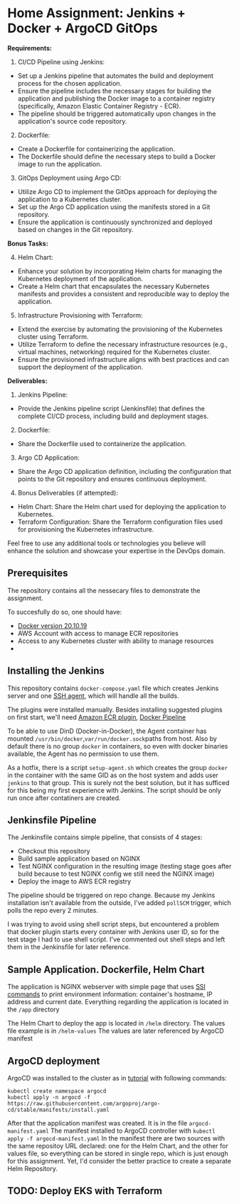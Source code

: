 # Home Assignment: Jenkins + Docker + ArgoCD GitOps

**Requirements:**  
1. CI/CD Pipeline using Jenkins:  
- Set up a Jenkins pipeline that automates the build and deployment process for the chosen application.  
- Ensure the pipeline includes the necessary stages for building the application and publishing the Docker image to a container registry (specifically, Amazon Elastic Container Registry - ECR).  
- The pipeline should be triggered automatically upon changes in the application's source code repository.  
  
2. Dockerfile:  
- Create a Dockerfile for containerizing the application.  
- The Dockerfile should define the necessary steps to build a Docker image to run the application.  
  
3. GitOps Deployment using Argo CD:  
- Utilize Argo CD to implement the GitOps approach for deploying the application to a Kubernetes cluster.  
- Set up the Argo CD application using the manifests stored in a Git repository.  
- Ensure the application is continuously synchronized and deployed based on changes in the Git repository.  
  
**Bonus Tasks:**  

4. Helm Chart:  
- Enhance your solution by incorporating Helm charts for managing the Kubernetes deployment of the application.  
- Create a Helm chart that encapsulates the necessary Kubernetes manifests and provides a consistent and reproducible way to deploy the application.  
  
5. Infrastructure Provisioning with Terraform:  
- Extend the exercise by automating the provisioning of the Kubernetes cluster using Terraform.  
- Utilize Terraform to define the necessary infrastructure resources (e.g., virtual machines, networking) required for the Kubernetes cluster.  
- Ensure the provisioned infrastructure aligns with best practices and can support the deployment of the application.

  

**Deliverables:**  
1. Jenkins Pipeline:  
- Provide the Jenkins pipeline script (Jenkinsfile) that defines the complete CI/CD process, including build and deployment stages.  
  
2. Dockerfile:  
- Share the Dockerfile used to containerize the application.  
  
3. Argo CD Application:  
- Share the Argo CD application definition, including the configuration that points to the Git repository and ensures continuous deployment.  
  
4. Bonus Deliverables (if attempted):  
- Helm Chart: Share the Helm chart used for deploying the application to Kubernetes.  
- Terraform Configuration: Share the Terraform configuration files used for provisioning the Kubernetes infrastructure.  
  

Feel free to use any additional tools or technologies you believe will enhance the solution and showcase your expertise in the DevOps domain.


## Prerequisites
The repository contains all the nessecary files to demonstrate the assignment.

To succesfully do so, one should have:
 - [Docker version 20.10.19](https://docs.docker.com/desktop/install/linux-install/)
 - AWS Account with access to manage ECR repositories
 - Access to any Kubernetes cluster with ability to manage resources
 - 
 
## Installing the Jenkins
This repository contains `docker-compose.yaml` file which creates Jenkins server and one [SSH agent](https://plugins.jenkins.io/ssh-agent/), which will handle all the builds.

The plugins were installed manually.
Besides installing suggested plugins on first start, we'll need [Amazon ECR plugin](https://plugins.jenkins.io/amazon-ecr), [Docker Pipeline](https://plugins.jenkins.io/docker-workflow)

To be able to use DinD (Docker-in-Docker), the Agent container has mounted `/usr/bin/docker`,`var/run/docker.sock`paths from host.
Also by default there is no group `docker` in containers, so even with docker binaries available, the Agent has no permission to use them.

As a hotfix, there is a script `setup-agent.sh` which creates the group `docker` in the container with the same GID as on the host system and adds user `jenkins` to that group. This is surely not the best solution, but it has sufficed for this being my first experience with Jenkins. The script should be only run once after contatiners are created.

## Jenkinsfile Pipeline

The Jenkinsfile contains simple pipeline, that consists of 4 stages:

 - Checkout this repository
 - Build sample application based on NGINX
 - Test NGINX configuration in the resulting image (testing stage goes after build because to test NGINX config we still need the NGINX image)
 - Deploy the image to AWS ECR registry
 
The pipeline should be triggered on repo change. Because my Jenkins installation isn't available from the outside, I've added `pollSCM` trigger, which polls the repo every 2 minutes.

I was trying to avoid using shell script steps, but encountered a problem that docker plugin starts every container with Jenkins user ID, so for the test stage I had to use shell script.
I've commented out shell steps and left them in the Jenkinsfile for later reference.


## Sample Application. Dockerfile, Helm Chart
The application is NGINX webserver with simple page that uses [SSI commands](http://nginx.org/en/docs/http/ngx_http_ssi_module.html) to print environment information: container's hostname, IP address and current date.
Everything regarding the application is located in the `/app` directory

The Helm Chart to deploy the app is located in `/helm` directory.
The values file example is in `/helm-values`
The values are later referenced by ArgoCD manifest

## ArgoCD deployment
ArgoCD was installed to the cluster as in [tutorial](https://redhat-scholars.github.io/argocd-tutorial/argocd-tutorial/01-setup.html) with following commands:

    kubectl create namespace argocd 
    kubectl apply -n argocd -f https://raw.githubusercontent.com/argoproj/argo-cd/stable/manifests/install.yaml
After that the application manifest was created. It is in the file `argocd-manifest.yaml`
The manifest installed to ArgoCD controller with
`kubectl apply -f argocd-manifest.yaml`
In the manifest there are two sources with the same repositoy URL declared: one for the Helm Chart, and the other for values file, so everything can be stored in single repo, which is just enough for this assignment. 
Yet, I'd consider the better practice to create a separate Helm Repository.


## TODO: Deploy EKS with Terraform

